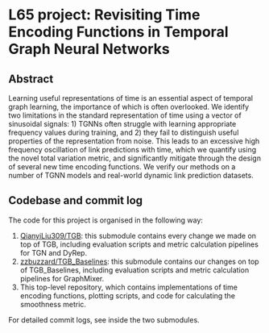 # L65 project: Revisiting Time Encoding Functions in Temporal Graph Neural Networks

## Abstract

Learning useful representations of time is an essential aspect of temporal graph
learning, the importance of which is often overlooked. We identify two limitations
in the standard representation of time using a vector of sinusoidal signals: 1)
TGNNs often struggle with learning appropriate frequency values during training,
and 2) they fail to distinguish useful properties of the representation from noise.
This leads to an excessive high frequency oscillation of link predictions with time,
which we quantify using the novel total variation metric, and significantly mitigate
through the design of several new time encoding functions. We verify our methods
on a number of TGNN models and real-world dynamic link prediction datasets.

## Codebase and commit log

The code for this project is organised in the following way: 
1. [QianyiLiu309/TGB](https://github.com/QianyiLiu309/TGB.git): this submodule contains every change we made on top of TGB, including evaluation scripts and metric calculation pipelines for TGN and DyRep. 
2. [zzbuzzard/TGB_Baselines](https://github.com/zzbuzzard/TGB_Baselines.git): this submodule contains our changes on top of TGB_Baselines, including evaluation scripts and metric calculation pipelines for GraphMixer.
3. This top-level repository, which contains implementations of time encoding functions, plotting scripts, and code for calculating the smoothness metric. 

For detailed commit logs, see inside the two submodules. 

